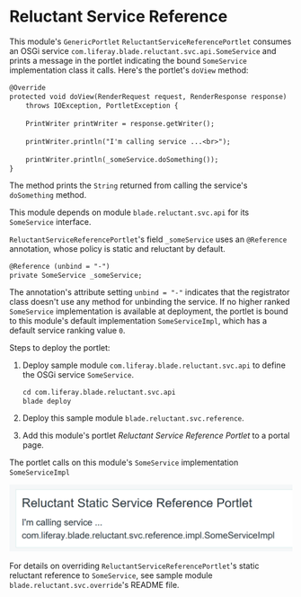 # Reluctant Service Reference

This module's `GenericPortlet` `ReluctantServiceReferencePortlet` consumes an
OSGi service `com.liferay.blade.reluctant.svc.api.SomeService` and prints a
message in the portlet indicating the bound `SomeService` implementation class
it calls. Here's the portlet's `doView` method:

	@Override
	protected void doView(RenderRequest request, RenderResponse response)
		throws IOException, PortletException {

		PrintWriter printWriter = response.getWriter();

		printWriter.println("I'm calling service ...<br>");

		printWriter.println(_someService.doSomething());
	}

The method prints the `String` returned from calling the service's `doSomething` method.

This module depends on module `blade.reluctant.svc.api` for its `SomeService`
interface.

`ReluctantServiceReferencePortlet`'s field `_someService` uses an `@Reference`
annotation, whose policy is static and reluctant by default.

	@Reference (unbind = "-")
	private SomeService _someService;

The annotation's attribute setting `unbind = "-"` indicates that the registrator
class doesn't use any method for unbinding the service. If no higher ranked
`SomeService` implementation is available at deployment, the portlet is bound to
this module's default implementation `SomeServiceImpl`, which has a default service ranking value `0`.

Steps to deploy the portlet:

1.  Deploy sample module `com.liferay.blade.reluctant.svc.api` to define the
    OSGi service `SomeService`. 

        cd com.liferay.blade.reluctant.svc.api
        blade deploy

2.  Deploy this sample module `blade.reluctant.svc.reference`.
3.  Add this module's portlet *Reluctant Service Reference Portlet* to a portal
    page. 

The portlet calls on this module's `SomeService` implementation `SomeServiceImpl`

![The portlet calls on `SomeService` implementation `SomeServiceImpl`, by default.](images/using-default-service-impl.png)

For details on overriding `ReluctantServiceReferencePortlet`'s static reluctant
reference to `SomeService`, see sample module `blade.reluctant.svc.override`'s
README file. 
